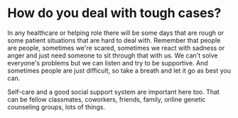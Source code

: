 # How do you deal with tough cases?
In any healthcare or helping role there will be some days that are rough or some patient situations that are hard to deal with. Remember that people are people, sometimes we're scared, sometimes we react with sadness or anger and just need someone to sit through that with us. We can't solve everyone's problems but we can listen and try to be supportive. And sometimes people are just difficult, so take a breath and let it go as best you can.

Self-care and a good social support system are important here too. That can be fellow classmates, coworkers, friends, family, online genetic counseling groups, lots of things.